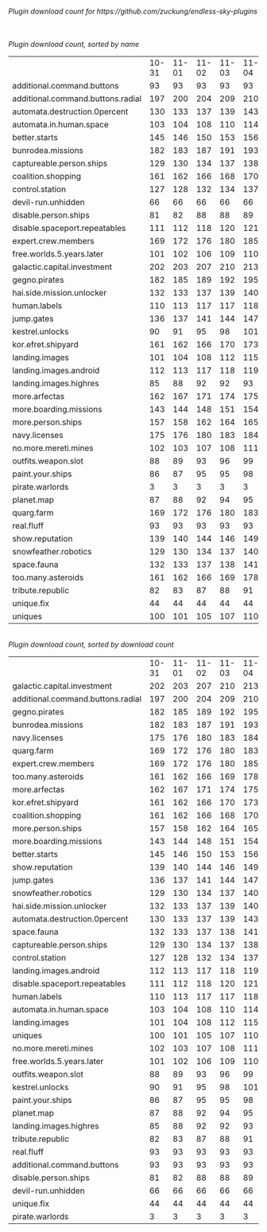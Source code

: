 <h6>Plugin download count for https://github.com/zuckung/endless-sky-plugins<br>
<br>
<h6>Plugin download count, sorted by name<br>
<table>
	<tr>
		<td></td>
		<td>10-31</td>
		<td>11-01</td>
		<td>11-02</td>
		<td>11-03</td>
		<td>11-04</td>
		<td>11-05</td>
		<td>11-06</td>
		<td>today +</td>
	</tr>
	<tr>
		<td>additional.command.buttons</td>
		<td>93</td>
		<td>93</td>
		<td>93</td>
		<td>93</td>
		<td>93</td>
		<td>93</td>
		<td>93</td>
		<td></td>
	</tr>
	<tr>
		<td>additional.command.buttons.radial</td>
		<td>197</td>
		<td>200</td>
		<td>204</td>
		<td>209</td>
		<td>210</td>
		<td>211</td>
		<td>211</td>
		<td></td>
	</tr>
	<tr>
		<td>automata.destruction.0percent</td>
		<td>130</td>
		<td>133</td>
		<td>137</td>
		<td>139</td>
		<td>143</td>
		<td>144</td>
		<td>144</td>
		<td></td>
	</tr>
	<tr>
		<td>automata.in.human.space</td>
		<td>103</td>
		<td>104</td>
		<td>108</td>
		<td>110</td>
		<td>114</td>
		<td>117</td>
		<td>117</td>
		<td></td>
	</tr>
	<tr>
		<td>better.starts</td>
		<td>145</td>
		<td>146</td>
		<td>150</td>
		<td>153</td>
		<td>156</td>
		<td>157</td>
		<td>157</td>
		<td></td>
	</tr>
	<tr>
		<td>bunrodea.missions</td>
		<td>182</td>
		<td>183</td>
		<td>187</td>
		<td>191</td>
		<td>193</td>
		<td>194</td>
		<td>196</td>
		<td>+ 2</td>
	</tr>
	<tr>
		<td>captureable.person.ships</td>
		<td>129</td>
		<td>130</td>
		<td>134</td>
		<td>137</td>
		<td>138</td>
		<td>139</td>
		<td>139</td>
		<td></td>
	</tr>
	<tr>
		<td>coalition.shopping</td>
		<td>161</td>
		<td>162</td>
		<td>166</td>
		<td>168</td>
		<td>170</td>
		<td>173</td>
		<td>175</td>
		<td>+ 2</td>
	</tr>
	<tr>
		<td>control.station</td>
		<td>127</td>
		<td>128</td>
		<td>132</td>
		<td>134</td>
		<td>137</td>
		<td>138</td>
		<td>138</td>
		<td></td>
	</tr>
	<tr>
		<td>devil-run.unhidden</td>
		<td>66</td>
		<td>66</td>
		<td>66</td>
		<td>66</td>
		<td>66</td>
		<td>66</td>
		<td>66</td>
		<td></td>
	</tr>
	<tr>
		<td>disable.person.ships</td>
		<td>81</td>
		<td>82</td>
		<td>88</td>
		<td>88</td>
		<td>89</td>
		<td>90</td>
		<td>90</td>
		<td></td>
	</tr>
	<tr>
		<td>disable.spaceport.repeatables</td>
		<td>111</td>
		<td>112</td>
		<td>118</td>
		<td>120</td>
		<td>121</td>
		<td>122</td>
		<td>122</td>
		<td></td>
	</tr>
	<tr>
		<td>expert.crew.members</td>
		<td>169</td>
		<td>172</td>
		<td>176</td>
		<td>180</td>
		<td>185</td>
		<td>186</td>
		<td>186</td>
		<td></td>
	</tr>
	<tr>
		<td>free.worlds.5.years.later</td>
		<td>101</td>
		<td>102</td>
		<td>106</td>
		<td>109</td>
		<td>110</td>
		<td>111</td>
		<td>111</td>
		<td></td>
	</tr>
	<tr>
		<td>galactic.capital.investment</td>
		<td>202</td>
		<td>203</td>
		<td>207</td>
		<td>210</td>
		<td>213</td>
		<td>214</td>
		<td>214</td>
		<td></td>
	</tr>
	<tr>
		<td>gegno.pirates</td>
		<td>182</td>
		<td>185</td>
		<td>189</td>
		<td>192</td>
		<td>195</td>
		<td>196</td>
		<td>198</td>
		<td>+ 2</td>
	</tr>
	<tr>
		<td>hai.side.mission.unlocker</td>
		<td>132</td>
		<td>133</td>
		<td>137</td>
		<td>139</td>
		<td>140</td>
		<td>143</td>
		<td>145</td>
		<td>+ 2</td>
	</tr>
	<tr>
		<td>human.labels</td>
		<td>110</td>
		<td>113</td>
		<td>117</td>
		<td>117</td>
		<td>118</td>
		<td>119</td>
		<td>119</td>
		<td></td>
	</tr>
	<tr>
		<td>jump.gates</td>
		<td>136</td>
		<td>137</td>
		<td>141</td>
		<td>144</td>
		<td>147</td>
		<td>148</td>
		<td>148</td>
		<td></td>
	</tr>
	<tr>
		<td>kestrel.unlocks</td>
		<td>90</td>
		<td>91</td>
		<td>95</td>
		<td>98</td>
		<td>101</td>
		<td>102</td>
		<td>102</td>
		<td></td>
	</tr>
	<tr>
		<td>kor.efret.shipyard</td>
		<td>161</td>
		<td>162</td>
		<td>166</td>
		<td>170</td>
		<td>173</td>
		<td>174</td>
		<td>176</td>
		<td>+ 2</td>
	</tr>
	<tr>
		<td>landing.images</td>
		<td>101</td>
		<td>104</td>
		<td>108</td>
		<td>112</td>
		<td>115</td>
		<td>116</td>
		<td>116</td>
		<td></td>
	</tr>
	<tr>
		<td>landing.images.android</td>
		<td>112</td>
		<td>113</td>
		<td>117</td>
		<td>118</td>
		<td>119</td>
		<td>125</td>
		<td>125</td>
		<td></td>
	</tr>
	<tr>
		<td>landing.images.highres</td>
		<td>85</td>
		<td>88</td>
		<td>92</td>
		<td>92</td>
		<td>93</td>
		<td>96</td>
		<td>96</td>
		<td></td>
	</tr>
	<tr>
		<td>more.arfectas</td>
		<td>162</td>
		<td>167</td>
		<td>171</td>
		<td>174</td>
		<td>175</td>
		<td>182</td>
		<td>182</td>
		<td></td>
	</tr>
	<tr>
		<td>more.boarding.missions</td>
		<td>143</td>
		<td>144</td>
		<td>148</td>
		<td>151</td>
		<td>154</td>
		<td>157</td>
		<td>157</td>
		<td></td>
	</tr>
	<tr>
		<td>more.person.ships</td>
		<td>157</td>
		<td>158</td>
		<td>162</td>
		<td>164</td>
		<td>165</td>
		<td>170</td>
		<td>170</td>
		<td></td>
	</tr>
	<tr>
		<td>navy.licenses</td>
		<td>175</td>
		<td>176</td>
		<td>180</td>
		<td>183</td>
		<td>184</td>
		<td>187</td>
		<td>189</td>
		<td>+ 2</td>
	</tr>
	<tr>
		<td>no.more.mereti.mines</td>
		<td>102</td>
		<td>103</td>
		<td>107</td>
		<td>108</td>
		<td>111</td>
		<td>112</td>
		<td>114</td>
		<td>+ 2</td>
	</tr>
	<tr>
		<td>outfits.weapon.slot</td>
		<td>88</td>
		<td>89</td>
		<td>93</td>
		<td>96</td>
		<td>99</td>
		<td>102</td>
		<td>102</td>
		<td></td>
	</tr>
	<tr>
		<td>paint.your.ships</td>
		<td>86</td>
		<td>87</td>
		<td>95</td>
		<td>95</td>
		<td>98</td>
		<td>101</td>
		<td>101</td>
		<td></td>
	</tr>
	<tr>
		<td>pirate.warlords</td>
		<td>3</td>
		<td>3</td>
		<td>3</td>
		<td>3</td>
		<td>3</td>
		<td>3</td>
		<td>3</td>
		<td></td>
	</tr>
	<tr>
		<td>planet.map</td>
		<td>87</td>
		<td>88</td>
		<td>92</td>
		<td>94</td>
		<td>95</td>
		<td>98</td>
		<td>98</td>
		<td></td>
	</tr>
	<tr>
		<td>quarg.farm</td>
		<td>169</td>
		<td>172</td>
		<td>176</td>
		<td>180</td>
		<td>183</td>
		<td>188</td>
		<td>188</td>
		<td></td>
	</tr>
	<tr>
		<td>real.fluff</td>
		<td>93</td>
		<td>93</td>
		<td>93</td>
		<td>93</td>
		<td>93</td>
		<td>93</td>
		<td>93</td>
		<td></td>
	</tr>
	<tr>
		<td>show.reputation</td>
		<td>139</td>
		<td>140</td>
		<td>144</td>
		<td>146</td>
		<td>149</td>
		<td>152</td>
		<td>152</td>
		<td></td>
	</tr>
	<tr>
		<td>snowfeather.robotics</td>
		<td>129</td>
		<td>130</td>
		<td>134</td>
		<td>137</td>
		<td>140</td>
		<td>143</td>
		<td>145</td>
		<td>+ 2</td>
	</tr>
	<tr>
		<td>space.fauna</td>
		<td>132</td>
		<td>133</td>
		<td>137</td>
		<td>138</td>
		<td>141</td>
		<td>142</td>
		<td>142</td>
		<td></td>
	</tr>
	<tr>
		<td>too.many.asteroids</td>
		<td>161</td>
		<td>162</td>
		<td>166</td>
		<td>169</td>
		<td>178</td>
		<td>181</td>
		<td>183</td>
		<td>+ 2</td>
	</tr>
	<tr>
		<td>tribute.republic</td>
		<td>82</td>
		<td>83</td>
		<td>87</td>
		<td>88</td>
		<td>91</td>
		<td>92</td>
		<td>94</td>
		<td>+ 2</td>
	</tr>
	<tr>
		<td>unique.fix</td>
		<td>44</td>
		<td>44</td>
		<td>44</td>
		<td>44</td>
		<td>44</td>
		<td>44</td>
		<td>44</td>
		<td></td>
	</tr>
	<tr>
		<td>uniques</td>
		<td>100</td>
		<td>101</td>
		<td>105</td>
		<td>107</td>
		<td>110</td>
		<td>115</td>
		<td>115</td>
		<td></td>
	</tr>
</table>
</h6>
<h6>Plugin download count, sorted by download count<br>
<table>
	<tr>
		<td></td>
		<td>10-31</td>
		<td>11-01</td>
		<td>11-02</td>
		<td>11-03</td>
		<td>11-04</td>
		<td>11-05</td>
		<td>11-06</td>
		<td>today +</td>
	</tr>
	<tr>
		<td>galactic.capital.investment</td>
		<td>202</td>
		<td>203</td>
		<td>207</td>
		<td>210</td>
		<td>213</td>
		<td>214</td>
		<td>214</td>
		<td></td>
	</tr>
	<tr>
		<td>additional.command.buttons.radial</td>
		<td>197</td>
		<td>200</td>
		<td>204</td>
		<td>209</td>
		<td>210</td>
		<td>211</td>
		<td>211</td>
		<td></td>
	</tr>
	<tr>
		<td>gegno.pirates</td>
		<td>182</td>
		<td>185</td>
		<td>189</td>
		<td>192</td>
		<td>195</td>
		<td>196</td>
		<td>198</td>
		<td>+ 2</td>
	</tr>
	<tr>
		<td>bunrodea.missions</td>
		<td>182</td>
		<td>183</td>
		<td>187</td>
		<td>191</td>
		<td>193</td>
		<td>194</td>
		<td>196</td>
		<td>+ 2</td>
	</tr>
	<tr>
		<td>navy.licenses</td>
		<td>175</td>
		<td>176</td>
		<td>180</td>
		<td>183</td>
		<td>184</td>
		<td>187</td>
		<td>189</td>
		<td>+ 2</td>
	</tr>
	<tr>
		<td>quarg.farm</td>
		<td>169</td>
		<td>172</td>
		<td>176</td>
		<td>180</td>
		<td>183</td>
		<td>188</td>
		<td>188</td>
		<td></td>
	</tr>
	<tr>
		<td>expert.crew.members</td>
		<td>169</td>
		<td>172</td>
		<td>176</td>
		<td>180</td>
		<td>185</td>
		<td>186</td>
		<td>186</td>
		<td></td>
	</tr>
	<tr>
		<td>too.many.asteroids</td>
		<td>161</td>
		<td>162</td>
		<td>166</td>
		<td>169</td>
		<td>178</td>
		<td>181</td>
		<td>183</td>
		<td>+ 2</td>
	</tr>
	<tr>
		<td>more.arfectas</td>
		<td>162</td>
		<td>167</td>
		<td>171</td>
		<td>174</td>
		<td>175</td>
		<td>182</td>
		<td>182</td>
		<td></td>
	</tr>
	<tr>
		<td>kor.efret.shipyard</td>
		<td>161</td>
		<td>162</td>
		<td>166</td>
		<td>170</td>
		<td>173</td>
		<td>174</td>
		<td>176</td>
		<td>+ 2</td>
	</tr>
	<tr>
		<td>coalition.shopping</td>
		<td>161</td>
		<td>162</td>
		<td>166</td>
		<td>168</td>
		<td>170</td>
		<td>173</td>
		<td>175</td>
		<td>+ 2</td>
	</tr>
	<tr>
		<td>more.person.ships</td>
		<td>157</td>
		<td>158</td>
		<td>162</td>
		<td>164</td>
		<td>165</td>
		<td>170</td>
		<td>170</td>
		<td></td>
	</tr>
	<tr>
		<td>more.boarding.missions</td>
		<td>143</td>
		<td>144</td>
		<td>148</td>
		<td>151</td>
		<td>154</td>
		<td>157</td>
		<td>157</td>
		<td></td>
	</tr>
	<tr>
		<td>better.starts</td>
		<td>145</td>
		<td>146</td>
		<td>150</td>
		<td>153</td>
		<td>156</td>
		<td>157</td>
		<td>157</td>
		<td></td>
	</tr>
	<tr>
		<td>show.reputation</td>
		<td>139</td>
		<td>140</td>
		<td>144</td>
		<td>146</td>
		<td>149</td>
		<td>152</td>
		<td>152</td>
		<td></td>
	</tr>
	<tr>
		<td>jump.gates</td>
		<td>136</td>
		<td>137</td>
		<td>141</td>
		<td>144</td>
		<td>147</td>
		<td>148</td>
		<td>148</td>
		<td></td>
	</tr>
	<tr>
		<td>snowfeather.robotics</td>
		<td>129</td>
		<td>130</td>
		<td>134</td>
		<td>137</td>
		<td>140</td>
		<td>143</td>
		<td>145</td>
		<td>+ 2</td>
	</tr>
	<tr>
		<td>hai.side.mission.unlocker</td>
		<td>132</td>
		<td>133</td>
		<td>137</td>
		<td>139</td>
		<td>140</td>
		<td>143</td>
		<td>145</td>
		<td>+ 2</td>
	</tr>
	<tr>
		<td>automata.destruction.0percent</td>
		<td>130</td>
		<td>133</td>
		<td>137</td>
		<td>139</td>
		<td>143</td>
		<td>144</td>
		<td>144</td>
		<td></td>
	</tr>
	<tr>
		<td>space.fauna</td>
		<td>132</td>
		<td>133</td>
		<td>137</td>
		<td>138</td>
		<td>141</td>
		<td>142</td>
		<td>142</td>
		<td></td>
	</tr>
	<tr>
		<td>captureable.person.ships</td>
		<td>129</td>
		<td>130</td>
		<td>134</td>
		<td>137</td>
		<td>138</td>
		<td>139</td>
		<td>139</td>
		<td></td>
	</tr>
	<tr>
		<td>control.station</td>
		<td>127</td>
		<td>128</td>
		<td>132</td>
		<td>134</td>
		<td>137</td>
		<td>138</td>
		<td>138</td>
		<td></td>
	</tr>
	<tr>
		<td>landing.images.android</td>
		<td>112</td>
		<td>113</td>
		<td>117</td>
		<td>118</td>
		<td>119</td>
		<td>125</td>
		<td>125</td>
		<td></td>
	</tr>
	<tr>
		<td>disable.spaceport.repeatables</td>
		<td>111</td>
		<td>112</td>
		<td>118</td>
		<td>120</td>
		<td>121</td>
		<td>122</td>
		<td>122</td>
		<td></td>
	</tr>
	<tr>
		<td>human.labels</td>
		<td>110</td>
		<td>113</td>
		<td>117</td>
		<td>117</td>
		<td>118</td>
		<td>119</td>
		<td>119</td>
		<td></td>
	</tr>
	<tr>
		<td>automata.in.human.space</td>
		<td>103</td>
		<td>104</td>
		<td>108</td>
		<td>110</td>
		<td>114</td>
		<td>117</td>
		<td>117</td>
		<td></td>
	</tr>
	<tr>
		<td>landing.images</td>
		<td>101</td>
		<td>104</td>
		<td>108</td>
		<td>112</td>
		<td>115</td>
		<td>116</td>
		<td>116</td>
		<td></td>
	</tr>
	<tr>
		<td>uniques</td>
		<td>100</td>
		<td>101</td>
		<td>105</td>
		<td>107</td>
		<td>110</td>
		<td>115</td>
		<td>115</td>
		<td></td>
	</tr>
	<tr>
		<td>no.more.mereti.mines</td>
		<td>102</td>
		<td>103</td>
		<td>107</td>
		<td>108</td>
		<td>111</td>
		<td>112</td>
		<td>114</td>
		<td>+ 2</td>
	</tr>
	<tr>
		<td>free.worlds.5.years.later</td>
		<td>101</td>
		<td>102</td>
		<td>106</td>
		<td>109</td>
		<td>110</td>
		<td>111</td>
		<td>111</td>
		<td></td>
	</tr>
	<tr>
		<td>outfits.weapon.slot</td>
		<td>88</td>
		<td>89</td>
		<td>93</td>
		<td>96</td>
		<td>99</td>
		<td>102</td>
		<td>102</td>
		<td></td>
	</tr>
	<tr>
		<td>kestrel.unlocks</td>
		<td>90</td>
		<td>91</td>
		<td>95</td>
		<td>98</td>
		<td>101</td>
		<td>102</td>
		<td>102</td>
		<td></td>
	</tr>
	<tr>
		<td>paint.your.ships</td>
		<td>86</td>
		<td>87</td>
		<td>95</td>
		<td>95</td>
		<td>98</td>
		<td>101</td>
		<td>101</td>
		<td></td>
	</tr>
	<tr>
		<td>planet.map</td>
		<td>87</td>
		<td>88</td>
		<td>92</td>
		<td>94</td>
		<td>95</td>
		<td>98</td>
		<td>98</td>
		<td></td>
	</tr>
	<tr>
		<td>landing.images.highres</td>
		<td>85</td>
		<td>88</td>
		<td>92</td>
		<td>92</td>
		<td>93</td>
		<td>96</td>
		<td>96</td>
		<td></td>
	</tr>
	<tr>
		<td>tribute.republic</td>
		<td>82</td>
		<td>83</td>
		<td>87</td>
		<td>88</td>
		<td>91</td>
		<td>92</td>
		<td>94</td>
		<td>+ 2</td>
	</tr>
	<tr>
		<td>real.fluff</td>
		<td>93</td>
		<td>93</td>
		<td>93</td>
		<td>93</td>
		<td>93</td>
		<td>93</td>
		<td>93</td>
		<td></td>
	</tr>
	<tr>
		<td>additional.command.buttons</td>
		<td>93</td>
		<td>93</td>
		<td>93</td>
		<td>93</td>
		<td>93</td>
		<td>93</td>
		<td>93</td>
		<td></td>
	</tr>
	<tr>
		<td>disable.person.ships</td>
		<td>81</td>
		<td>82</td>
		<td>88</td>
		<td>88</td>
		<td>89</td>
		<td>90</td>
		<td>90</td>
		<td></td>
	</tr>
	<tr>
		<td>devil-run.unhidden</td>
		<td>66</td>
		<td>66</td>
		<td>66</td>
		<td>66</td>
		<td>66</td>
		<td>66</td>
		<td>66</td>
		<td></td>
	</tr>
	<tr>
		<td>unique.fix</td>
		<td>44</td>
		<td>44</td>
		<td>44</td>
		<td>44</td>
		<td>44</td>
		<td>44</td>
		<td>44</td>
		<td></td>
	</tr>
	<tr>
		<td>pirate.warlords</td>
		<td>3</td>
		<td>3</td>
		<td>3</td>
		<td>3</td>
		<td>3</td>
		<td>3</td>
		<td>3</td>
		<td></td>
	</tr>
</table>
</h6>

